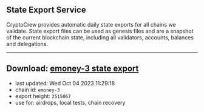 ## State Export Service
CryptoCrew provides automatic daily state exports for all chains we validate. State export files can be used as genesis files and are a snapshot of the current blockchain state, including all validators, accounts, balances and delegations.

---
**Download: [emoney-3 state export](https://dl.ccvalidators.com/SERVICE/emoney/emoney-3_export_2515067.json)**
---

- last updated: Wed Oct 04 2023 11:29:18
- chain id: `emoney-3`
- export height: `2515067`
- use for: airdrops, local tests, chain recovery
